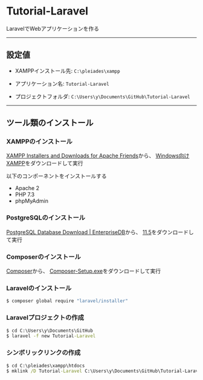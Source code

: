 # Tutorial-Laravel
LaravelでWebアプリケーションを作る

---

## 設定値

* XAMPPインストール先: `C:\pleiades\xampp`

* アプリケーション名: `Tutorial-Laravel`
* プロジェクトフォルダ: `C:\Users\y\Documents\GitHub\Tutorial-Laravel`

---

## ツール類のインストール

### XAMPPのインストール

[XAMPP Installers and Downloads for Apache Friends](https://www.apachefriends.org/jp/index.html)から、
[Windows向けXAMPP](https://www.apachefriends.org/xampp-files/7.3.9/xampp-windows-x64-7.3.9-0-VC15-installer.exe)をダウンロードして実行

以下のコンポーネントをインストールする

* Apache 2
* PHP 7.3
* phpMyAdmin

### PostgreSQLのインストール

[PostgreSQL Database Download | EnterpriseDB](https://www.enterprisedb.com/downloads/postgres-postgresql-downloads)から、
[11.5](https://www.enterprisedb.com/thank-you-downloading-postgresql?anid=1256714)をダウンロードして実行

### Composerのインストール

[Composer](https://getcomposer.org/download/)から、
[Composer-Setup.exe](https://getcomposer.org/Composer-Setup.exe)をダウンロードして実行

### Laravelのインストール

```bat
$ composer global require "laravel/installer"
```

### Laravelプロジェクトの作成

```bat
$ cd C:\Users\y\Documents\GitHub
$ laravel -f new Tutorial-Laravel
```

### シンボリックリンクの作成

```bat
$ cd C:\pleiades\xampp\htdocs
$ mklink /D Tutorial-Laravel C:\Users\y\Documents\GitHub\Tutorial-Laravel
```
